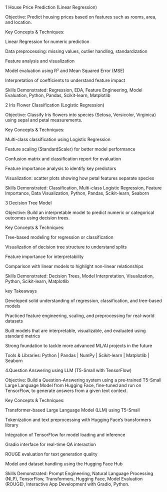 1️ House Price Prediction (Linear Regression)

Objective: Predict housing prices based on features such as rooms, area, and location.

Key Concepts & Techniques:

Linear Regression for numeric prediction

Data preprocessing: missing values, outlier handling, standardization

Feature analysis and visualization

Model evaluation using R² and Mean Squared Error (MSE)

Interpretation of coefficients to understand feature impact

Skills Demonstrated: Regression, EDA, Feature Engineering, Model Evaluation, Python, Pandas, Scikit-learn, Matplotlib


2️ Iris Flower Classification (Logistic Regression)

Objective: Classify Iris flowers into species (Setosa, Versicolor, Virginica) using sepal and petal measurements.

Key Concepts & Techniques:

Multi-class classification using Logistic Regression

Feature scaling (StandardScaler) for better model performance

Confusion matrix and classification report for evaluation

Feature importance analysis to identify key predictors

Visualization: scatter plots showing how petal features separate species

Skills Demonstrated: Classification, Multi-class Logistic Regression, Feature Importance, Data Visualization, Python, Pandas, Scikit-learn, Seaborn


3️ Decision Tree Model

Objective: Build an interpretable model to predict numeric or categorical outcomes using decision trees.

Key Concepts & Techniques:

Tree-based modeling for regression or classification

Visualization of decision tree structure to understand splits

Feature importance for interpretability

Comparison with linear models to highlight non-linear relationships

Skills Demonstrated: Decision Trees, Model Interpretation, Visualization, Python, Scikit-learn, Matplotlib


 key Takeaways

Developed solid understanding of regression, classification, and tree-based models

Practiced feature engineering, scaling, and preprocessing for real-world datasets

Built models that are interpretable, visualizable, and evaluated using standard metrics

Strong foundation to tackle more advanced ML/AI projects in the future

Tools & Libraries:
Python | Pandas | NumPy | Scikit-learn | Matplotlib | Seaborn



4.Question Answering using LLM (T5-Small with TensorFlow)

Objective: Build a Question-Answering system using a pre-trained T5-Small Large Language Model from Hugging Face, fine-tuned and run on TensorFlow, to generate answers from a given text context.

Key Concepts & Techniques:

Transformer-based Large Language Model (LLM) using T5-Small

Tokenization and text preprocessing with Hugging Face’s transformers library

Integration of TensorFlow for model loading and inference

Gradio interface for real-time QA interaction

ROUGE evaluation for text generation quality

Model and dataset handling using the Hugging Face Hub

Skills Demonstrated:
Prompt Engineering, Natural Language Processing (NLP),
TensorFlow, Transformers, Hugging Face,
Model Evaluation (ROUGE),
Interactive App Development with Gradio,
Python.
